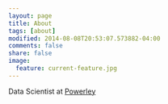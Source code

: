 ```yaml
---
layout: page
title: About
tags: [about]
modified: 2014-08-08T20:53:07.573882-04:00
comments: false
share: false
image:
  feature: current-feature.jpg
---
```


Data Scientist at [Powerley](http://www.powerley.com)